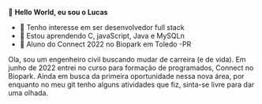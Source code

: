  👋 **Hello World, eu sou o Lucas** 
- 👀 Tenho interesse em ser desenvolvedor full stack
- 🌱 Estou aprendendo C, javaScript, Java e MySQLn
- 👻 Aluno do Connect 2022 no Biopark em Toledo -PR

Ola, sou um engenheiro civil buscando mudar de carreira (e de vida).
Em junho de 2022 entrei no curso para formação de programados, Connect no Biopark.
Ainda em busca da primeira oportunidade nessa nova área, por enquanto no meu git tenho alguns atividades que fiz, sinta-se livre para dar uma olhada.  

